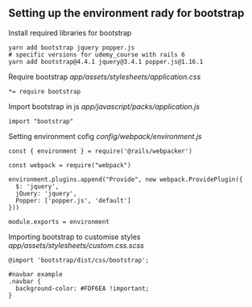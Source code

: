 ## Setting up the environment rady for bootstrap

Install required libraries for bootstrap
```
yarn add bootstrap jquery popper.js
# specific versions for udemy_course with rails 6
yarn add bootstrap@4.4.1 jquery@3.4.1 popper.js@1.16.1
```

Require bootstrap
*app/assets/stylesheets/application.css*
```
*= require bootstrap
```

Import bootstrap in js
*app/javascript/packs/application.js*
```
import "bootstrap"
```

Setting environment cofig
*config/webpack/environment.js*
```
const { environment } = require('@rails/webpacker')

const webpack = require("webpack")

environment.plugins.append("Provide", new webpack.ProvidePlugin({
  $: 'jquery',
  jQuery: 'jquery',
  Popper: ['popper.js', 'default']
}))

module.exports = environment
```

Importing bootstrap to customise styles
*app/assets/stylesheets/custom.css.scss*
```
@import 'bootstrap/dist/css/bootstrap';

#navbar example
.navbar {
  background-color: #FDF6EA !important;
}
```
